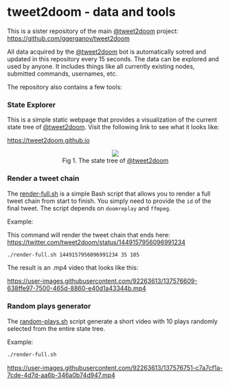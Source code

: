 # tweet2doom - data and tools

This is a sister repository of the main [@tweet2doom](https://twitter.com/tweet2doom) project: https://github.com/ggerganov/tweet2doom

All data acquired by the [@tweet2doom](https://twitter.com/tweet2doom) bot is automatically sotred and updated in this repository every 15 seconds. The data can be explored and used by anyone. It includes things like all currently existing nodes, submitted commands, usernames, etc.

The repository also contains a few tools:


### State Explorer

This is a simple static webpage that provides a visualization of the current state tree of [@tweet2doom](https://twitter.com/tweet2doom). Visit the following link to see what it looks like:

https://tweet2doom.github.io

<p align="center">
<img src="https://user-images.githubusercontent.com/1991296/137181096-db4df596-abe4-4b8a-8783-d9afe3673ee6.png"></img><br>
Fig 1. The state tree of <a href="https://twitter.com/tweet2doom">@tweet2doom</a>
</p>

### Render a tweet chain

The [render-full.sh](render-full.sh) is a simple Bash script that allows you to render a full tweet chain from start to finish. You simply need to provide the `id` of the final tweet. The script depends on `doomreplay` and `ffmpeg`.

Example:

This command will render the tweet chain that ends here: https://twitter.com/tweet2doom/status/1449157956096991234

```bash
./render-full.sh 1449157956096991234 35 105
```

The result is an .mp4 video that looks like this:

https://user-images.githubusercontent.com/92263613/137576609-638ffe97-7500-465d-8860-e40d1a43344b.mp4


### Random plays generator

The [random-plays.sh](random-plays.sh) script generate a short video with 10 plays randomly selected from the entire state tree.

Example:

```bash
./render-full.sh
```

https://user-images.githubusercontent.com/92263613/137576751-c7a7cf1a-7cde-4d7d-aa6b-346a0b74d947.mp4





